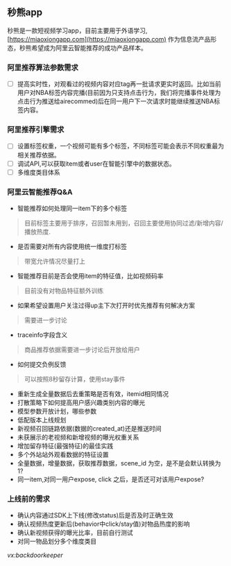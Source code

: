 ## 秒熊app

秒熊是一款短视频学习app，目前主要用于外语学习,[https://miaoxiongapp.com](https://miaoxiongapp.com) 作为信息流产品形态，秒熊希望成为阿里云智能推荐的成功产品样本。


### 阿里推荐算法参数需求

- [ ] 提高实时性，对观看过的视频内容对应tag再一批请求更实时返回。比如当前用户对NBA标签内容完播(目前因为只支持点击行为，我们将完播事件处理为点击行为推送给airecommed)后在同一用户下一次请求时能继续推送NBA标签内容。


### 阿里推荐引擎需求

- [ ] 设置标签权重，一个视频可能有多个标签，不同标签可能会表示不同权重最为相关推荐依据。
- [ ] 调试API,可以获取item或者user在智能引擎中的数据状态。
- [ ] 多维度类目体系

### 阿里云智能推荐Q&A
- 智能推荐如何处理同一item下的多个标签
> 目前标签主要用于排序，召回暂未用到，召回主要使用协同过滤/新增内容/播放热度.
- 是否需要对所有内容使用统一维度打标签
> 带宽允许情况尽量打上
- 智能推荐目前是否会使用item的特征值，比如视频码率
> 目前没有对物品特征额外训练
- 如果希望设置用户关注过得up主下次打开时优先推荐有何解决方案
> 需要进一步讨论
- traceinfo字段含义
> 商品推荐依据需要进一步讨论后开放给用户
- 如何提交负例反馈
> 可以按照8秒留存计算，使用stay事件
- 重新生成全量数据后去重策略是否有效，itemid相同情况
- 打散策略下如何提高用户感兴趣类别内容的曝光
- 模型参数开放计划，哪些参数
- 低配版本上线规划
- 新视频召回链路依据(数据的created_at)还是推送时间
- 未获展示的老视频和新增视频的曝光权重关系
- 增加留存特征(最强特征)的最佳实践
- 多个外站站外观看数据的特征设置
- 全量数据，增量数据，获取推荐数据，scene_id 为空，是不是会默认转换为1?
- 同一item,对同一用户expose, click 之后，是否还可对该用户expose?

### 上线前的需求
- 确认内容通过SDK上下线(修改status)后是否及时正确生效
- 确认视频热度更新后(behavior中click/stay值)对物品热度的影响
- 确认新视频获得的曝光比率，目前自行测试
- 对同一物品划分多个维度类目

*vx:backdoorkeeper*
